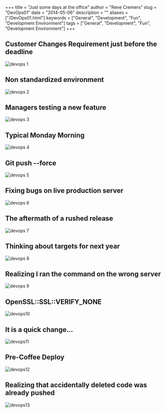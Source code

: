 +++
title = "Just some days at the office"
author = "Rene Cremers"
slug = "DevOps01"
date = "2014-05-06"
description = ""
aliases = ["/DevOps01.html"]
keywords = ["General", "Development", "Fun", "Development Environment"]
tags = ["General", "Development", "Fun", "Development Environment"]
+++


## Customer Changes Requirement just before the deadline
<img alt="devops 1" title="devops01" src="/images/customer_changes_requirement_for_deadline.gif" />

## Non standardized environment
<img alt="devops 2" title="devops02" src="/images/Non_standardized_environment.gif" />

## Managers testing a new feature
<img alt="devops 3" title="devops03" src="/images/Managers_testing_new_feature.gif" />

## Typical Monday Morning
<img alt="devops 4" title="devops04" src="/images/monday.gif" />

## Git push --force
<img alt="devops 5" title="devops05" src="/images/git.gif" />

## Fixing bugs on live production server
<img alt="devops 6" title="devops06" src="/images/bugs.gif" />

## The aftermath of a rushed release
<img alt="devops 7" title="devops07" src="/images/rush.gif" />

## Thinking about targets for next year
<img alt="devops 8" title="devops08" src="/images/targets.gif" />

## Realizing I ran the command on the wrong server
<img alt="devops 9" title="devops09" src="/images/wrongserver.gif" />

## OpenSSL::SSL::VERIFY_NONE
<img alt="devops10" title="devops10" src="/images/ssl.gif" />

## It is a quick change... 
<img alt="devops11" title="devops11" src="/images/quick.gif" />

## Pre-Coffee Deploy
<img alt="devops12" title="devops12" src="/images/coffee.gif"  />

## Realizing that accidentally deleted code was already pushed
<img alt="devops13" title="devops13" src="/images/pushed.gif"  />



